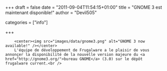 
+++
draft = false
date = "2011-09-04T11:54:15+01:00"
title = "GNOME 3 est maintenant disponible!"
author = "Devil505"

categories = ["info"]

+++

        <center><img src="images/data/gnome3.png" alt="GNOME 3 now available!" /></center>
        L'équipe de développement de Frugalware a le plaisir de vous annonçer la disponibilité de la nouvelle version majeure du <a href="http://gnome3.org/">bureau GNOME</a> (3.0) sur le dépôt frugalware current.<br />
